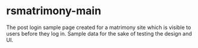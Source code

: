 # rsmatrimony-main
The post login sample page created for a matrimony site which is visible to users before they log in. Sample data for the sake of testing the design and UI.
